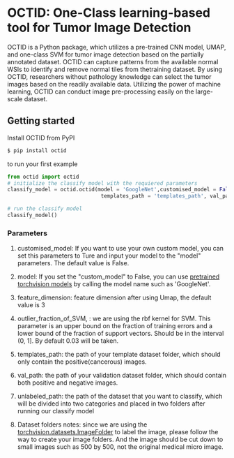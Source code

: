 
# OCTID: One-Class learning-based tool for Tumor Image Detection

OCTID is a Python package, which utilizes a pre-trained CNN model, UMAP, and one-class SVM for tumor image detection based on the partially annotated dataset. OCTID can capture patterns from the available normal WSIs to identify and remove normal tiles from thetraining dataset. By using OCTID, researchers without pathology knowledge can select the tumor images based on the readily available data. Utilizing the power of machine learning, OCTID can conduct image pre-processing easily on the large-scale dataset.

## Getting started

Install OCTID from PyPI

```bash
$ pip install octid
```

to run your first example

```python
from octid import octid
# initialize the classify model with the requiered parameters
classify_model = octid.octid(model = 'GoogleNet',customised_model = False, feature_dimension = 3, outlier_fraction_of_SVM = 0.03, 
                              templates_path = 'templates_path', val_path = 'val_path', unlabeled_path='unlabeled_path')

# run the classify model
classify_model()
```

### Parameters
1. customised_model: If you want to use your own custom model, you can set this parameters to Ture and input your model to the "model" parameters. The default value is False.

2. model: If you set the "custom_model" to False, you can use [pretrained torchvision models](https://pytorch.org/docs/stable/torchvision/models.html) by calling the model name such as 'GoogleNet'.

3. feature_dimension: feature dimension after using Umap, the default value is 3

4. outlier_fraction_of_SVM, : we are using the rbf kernel for SVM. This parameter is an upper bound on the fraction of training errors and a lower bound of the fraction of support vectors. Should be in the interval (0, 1]. By default 0.03 will be taken.

5. templates_path: the path of your template dataset folder, which should only contain the positive(cancerous) images.

6. val_path: the path of your validation dataset folder, which should contain both positive and negative images.

7. unlabeled_path: the path of the dataset that you want to classify, which will be divided into two categories and placed in two folders after running our classify model

8. Dataset folders notes: since we are using the [torchvision.datasets.ImageFolder](https://pytorch.org/docs/stable/torchvision/datasets.html#imagefolder) to label the image, please follow the way to create your image folders. And the image should be cut down to small images such as 500 by 500, not the original medical micro image.

